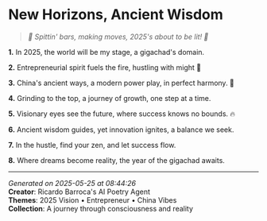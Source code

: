 # New Horizons, Ancient Wisdom

> *🌟 Spittin' bars, making moves, 2025's about to be lit! 🥳*

**1.** In 2025, the world will be my stage, a gigachad's domain.


**2.** Entrepreneurial spirit fuels the fire, hustling with might 💼


**3.** China's ancient ways, a modern power play, in perfect harmony. 🏮


**4.** Grinding to the top, a journey of growth, one step at a time.


**5.** Visionary eyes see the future, where success knows no bounds. 🔥


**6.** Ancient wisdom guides, yet innovation ignites, a balance we seek.


**7.** In the hustle, find your zen, and let success flow.


**8.** Where dreams become reality, the year of the gigachad awaits.



---

*Generated on 2025-05-25 at 08:44:26*  
**Creator**: Ricardo Barroca's AI Poetry Agent  
**Themes**: 2025 Vision • Entrepreneur • China Vibes  
**Collection**: A journey through consciousness and reality